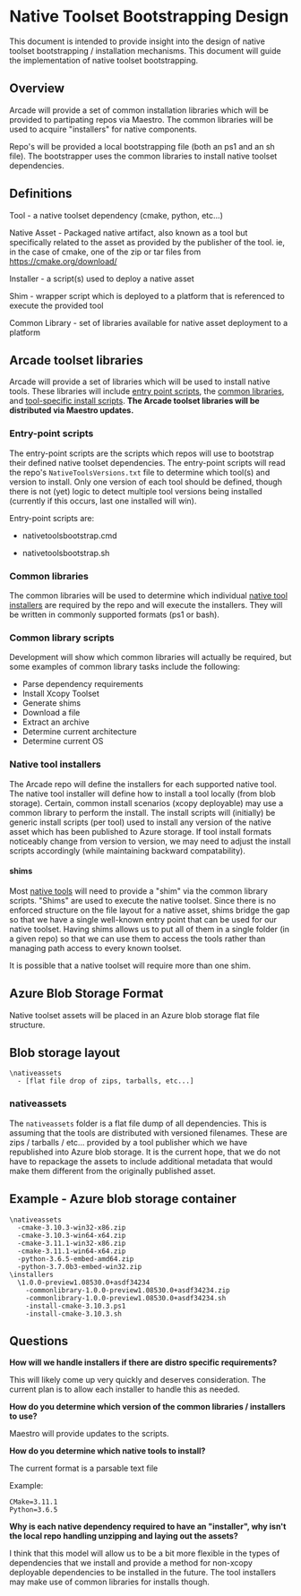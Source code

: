# Native Toolset Bootstrapping Design

This document is intended to provide insight into the design of native toolset bootstrapping / installation mechanisms.  This document will guide the implementation of native toolset bootstrapping.

## Overview

Arcade will provide a set of common installation libraries which will be provided to partipating repos via Maestro.  The common libraries will be used to acquire "installers" for native components.

Repo's will be provided a local bootstrapping file (both an ps1 and an sh file).  The bootstrapper uses the common libraries to install native toolset dependencies.

## Definitions

Tool - a native toolset dependency (cmake, python, etc...)

Native Asset - Packaged native artifact, also known as a tool but specifically related to the asset as provided by the publisher of the tool.  ie, in the case of cmake, one of the zip or tar files from https://cmake.org/download/

Installer - a script(s) used to deploy a native asset

Shim - wrapper script which is deployed to a platform that is referenced to execute the provided tool

Common Library - set of libraries available for native asset deployment to a platform

## Arcade toolset libraries

Arcade will provide a set of libraries which will be used to install native tools.  These libraries will include [entry point scripts](#entry-point-scripts), the [common libraries](#common-library-scripts), and [tool-specific install scripts](#native-tool-installers). **The Arcade toolset libraries will be distributed via Maestro updates.**

### Entry-point scripts

The entry-point scripts are the scripts which repos will use to bootstrap their defined native toolset dependencies.  The entry-point scripts will read the repo's `NativeToolsVersions.txt` file to determine which tool(s) and version to install.  Only one version of each tool should be defined, though there is not (yet) logic to detect multiple tool versions being installed (currently if this occurs, last one installed will win).

Entry-point scripts are:

- nativetoolsbootstrap.cmd

- nativetoolsbootstrap.sh

### Common libraries

The common libraries will be used to determine which individual [native tool installers](#native-tool-installers) are required by the repo and will execute the installers.  They will be written in commonly supported formats (ps1 or bash).

### Common library scripts

Development will show which common libraries will actually be required, but some examples of common library tasks include the following:

- Parse dependency requirements
- Install Xcopy Toolset
- Generate shims
- Download a file
- Extract an archive
- Determine current architecture
- Determine current OS

### Native tool installers

The Arcade repo will define the installers for each supported native tool.  The native tool installer will define how to install a tool locally (from blob storage).  Certain, common install scenarios (xcopy deployable) may use a common library to perform the install.  The install scripts will (initially) be generic install scripts (per tool) used to install any version of the native asset which has been published to Azure storage.  If tool install formats noticeably change from version to version, we may need to adjust the install scripts accordingly (while maintaining backward compatability).

#### shims

Most [native tools](#native-tools-installers) will need to provide a "shim" via the common library scripts.  "Shims" are used to execute the native toolset.  Since there is no enforced structure on the file layout for a native asset, shims bridge the gap so that we have a single well-known entry point that can be used for our native toolset.  Having shims allows us to put all of them in a single folder (in a given repo) so that we can use them to access the tools rather than managing path access to every known toolset.

It is possible that a native toolset will require more than one shim.

## Azure Blob Storage Format

Native toolset assets will be placed in an Azure blob storage flat file structure.

## Blob storage layout

```Text
\nativeassets
  - [flat file drop of zips, tarballs, etc...]
```

### nativeassets

The `nativeassets` folder is a flat file dump of all dependencies.  This is assuming that the tools are distributed with versioned filenames.  These are zips / tarballs / etc... provided by a tool publisher which we have republished into Azure blob storage. It is the current hope, that we do not have to repackage the assets to include additional metadata that would make them different from the originally published asset.

## Example - Azure blob storage container

```Text
\nativeassets
  -cmake-3.10.3-win32-x86.zip
  -cmake-3.10.3-win64-x64.zip
  -cmake-3.11.1-win32-x86.zip
  -cmake-3.11.1-win64-x64.zip
  -python-3.6.5-embed-amd64.zip
  -python-3.7.0b3-embed-win32.zip
\installers
  \1.0.0-preview1.08530.0+asdf34234
    -commonlibrary-1.0.0-preview1.08530.0+asdf34234.zip
    -commonlibrary-1.0.0-preview1.08530.0+asdf34234.sh
    -install-cmake-3.10.3.ps1
    -install-cmake-3.10.3.sh
```

## Questions

**How will we handle installers if there are distro specific requirements?**

This will likely come up very quickly and deserves consideration.  The current plan is to allow each installer to handle this as needed.

**How do you determine which version of the common libraries / installers to use?**

Maestro will provide updates to the scripts.

**How do you determine which native tools to install?**

The current format is a parsable text file

Example:

```Text
CMake=3.11.1
Python=3.6.5
```

**Why is each native dependency required to have an "installer", why isn't the local repo handling unzipping and laying out the assets?**

I think that this model will allow us to be a bit more flexible in the types of dependencies that we install and provide a method for non-xcopy deployable dependencies to be installed in the future.  The tool installers may make use of common libraries for installs though.
